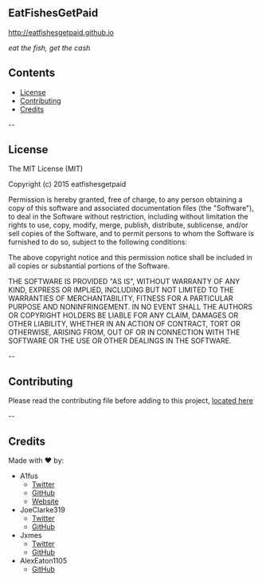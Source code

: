 ## EatFishesGetPaid
http://eatfishesgetpaid.github.io

*eat the fish, get the cash*

## Contents
* [License](https://github.com/eatfishesgetpaid/eatfishesgetpaid.github.io/edit/master/README.md#License)
* [Contributing](https://github.com/eatfishesgetpaid/eatfishesgetpaid.github.io/blob/master/README.md#Contributing)
* [Credits](https://github.com/eatfishesgetpaid/eatfishesgetpaid.github.io/edit/master/README.md#Credits)

--

## License
The MIT License (MIT)

Copyright (c) 2015 eatfishesgetpaid

Permission is hereby granted, free of charge, to any person obtaining a copy
of this software and associated documentation files (the "Software"), to deal
in the Software without restriction, including without limitation the rights
to use, copy, modify, merge, publish, distribute, sublicense, and/or sell
copies of the Software, and to permit persons to whom the Software is
furnished to do so, subject to the following conditions:

The above copyright notice and this permission notice shall be included in all
copies or substantial portions of the Software.

THE SOFTWARE IS PROVIDED "AS IS", WITHOUT WARRANTY OF ANY KIND, EXPRESS OR
IMPLIED, INCLUDING BUT NOT LIMITED TO THE WARRANTIES OF MERCHANTABILITY,
FITNESS FOR A PARTICULAR PURPOSE AND NONINFRINGEMENT. IN NO EVENT SHALL THE
AUTHORS OR COPYRIGHT HOLDERS BE LIABLE FOR ANY CLAIM, DAMAGES OR OTHER
LIABILITY, WHETHER IN AN ACTION OF CONTRACT, TORT OR OTHERWISE, ARISING FROM,
OUT OF OR IN CONNECTION WITH THE SOFTWARE OR THE USE OR OTHER DEALINGS IN THE
SOFTWARE.

--

## Contributing
Please read the contributing file before adding to this project, [located here](https://github.com/eatfishesgetpaid/eatfishesgetpaid.github.io/blob/master/CONTRIBUTING.md)

--

## Credits
Made with :heart: by:

- A1fus
  - [Twitter](http://twitter.com/a1fus)
  - [GitHub](http://github.com/a1fus)
  - [Website](htttp://a1fus.github.io)
- JoeClarke319
  - [Twitter](http://twitter.com/joeclarke319)
  - [GitHub](http://github.com/joeclarke12)
- Jxmes
  - [Twitter](http://twitter.com/httpjames)
  - [GitHub](http://github.com/jxmes)
- AlexEaton1105
  - [GitHub](http://github.com/alexeaton1105)
